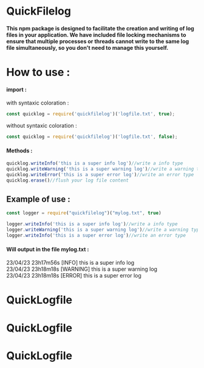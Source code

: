 # QuickFilelog

#### This npm package is designed to facilitate the creation and writing of log files in your application. We have included file locking mechanisms to ensure that multiple processes or threads cannot write to the same log file simultaneously, so you don't need to manage this yourself.

# How to use : 

#### import :

with syntaxic coloration :
```javascript
const quicklog = require('quickfilelog')('logfile.txt', true);
```
without syntaxic coloration :
```javascript
const quicklog = require('quickfilelog')('logfile.txt', false);
```

#### Methods :

```javascript
quicklog.writeInfo('this is a super info log')//write a info type
quicklog.writeWarning('this is a super warning log')//write a warning type
quicklog.writeError('this is a super error log')//write an error type 
quicklog.erase()//flush your log file content
```

## Example of use :

```javascript
const logger = require("quickfilelog")("mylog.txt", true)

logger.writeInfo('this is a super info log')//write a info type
logger.writeWarning('this is a super warning log')//write a warning type
logger.writeInfo('this is a super error log')//write an error type 
```

#### Will output in the file mylog.txt :

23/04/23 23h17m56s [INFO] this is a super info log <br>
23/04/23 23h18m18s [WARNING] this is a super warning log<br>
23/04/23 23h18m18s [ERROR] this is a super error log

# QuickLogfile
# QuickLogfile
# QuickLogfile
